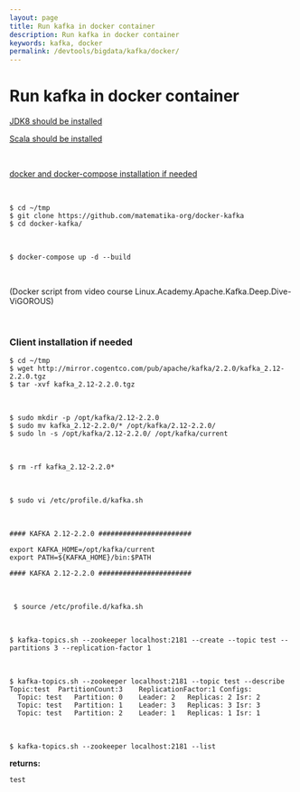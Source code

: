 ```yaml
---
layout: page
title: Run kafka in docker container
description: Run kafka in docker container
keywords: kafka, docker
permalink: /devtools/bigdata/kafka/docker/
---
```


# Run kafka in docker container

[JDK8 should be installed](/devtools/jdk/setup/linux/)

[Scala should be installed](/devtools/bigdata/scala/install/linux/)

<br/>

[docker and docker-compose installation if needed](//gitops.ru/containers/docker/setup/ubuntu/)

<br/>

    $ cd ~/tmp
    $ git clone https://github.com/matematika-org/docker-kafka
    $ cd docker-kafka/

<br/>

    $ docker-compose up -d --build

<br/>

(Docker script from video course Linux.Academy.Apache.Kafka.Deep.Dive-ViGOROUS)

<br/>

### Client installation if needed

    $ cd ~/tmp
    $ wget http://mirror.cogentco.com/pub/apache/kafka/2.2.0/kafka_2.12-2.2.0.tgz
    $ tar -xvf kafka_2.12-2.2.0.tgz

<br/>

    $ sudo mkdir -p /opt/kafka/2.12-2.2.0
    $ sudo mv kafka_2.12-2.2.0/* /opt/kafka/2.12-2.2.0/
    $ sudo ln -s /opt/kafka/2.12-2.2.0/ /opt/kafka/current

<br/>

    $ rm -rf kafka_2.12-2.2.0*

<br/>

    $ sudo vi /etc/profile.d/kafka.sh

<br/>

```
#### KAFKA 2.12-2.2.0 #######################

export KAFKA_HOME=/opt/kafka/current
export PATH=${KAFKA_HOME}/bin:$PATH

#### KAFKA 2.12-2.2.0 #######################
```

<br/>

     $ source /etc/profile.d/kafka.sh

<br/>

    $ kafka-topics.sh --zookeeper localhost:2181 --create --topic test --partitions 3 --replication-factor 1

<br/>
    
    $ kafka-topics.sh --zookeeper localhost:2181 --topic test --describe
    Topic:test	PartitionCount:3	ReplicationFactor:1	Configs:
      Topic: test	Partition: 0	Leader: 2	Replicas: 2	Isr: 2
      Topic: test	Partition: 1	Leader: 3	Replicas: 3	Isr: 3
      Topic: test	Partition: 2	Leader: 1	Replicas: 1	Isr: 1

<br/>

```
$ kafka-topics.sh --zookeeper localhost:2181 --list
```

**returns:**

```
test
```
